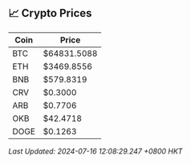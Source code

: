 ## 📈 Crypto Prices

| Coin | Price |
| ---- | ----- |
| BTC | $64831.5088 |
| ETH | $3469.8556 |
| BNB | $579.8319 |
| CRV | $0.3000 |
| ARB | $0.7706 |
| OKB | $42.4718 |
| DOGE | $0.1263 |

_Last Updated: 2024-07-16 12:08:29.247 +0800 HKT_